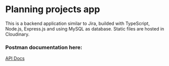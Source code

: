 # Planning projects app
This is a backend application similar to Jira, builded with TypeScript, Node.js, Express.js and using MySQL as database. Static files are hosted in Cloudinary.

### Postman documentation here:
[API Docs](https://documenter.getpostman.com/view/13824230/UVXgLGsV )
